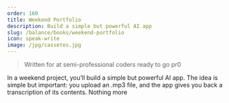 ```yaml
---
order: 160
title: Weekend Portfolio
description: Build a simple but powerful AI app
slug: /balance/books/weekend-portfolio
icon: speak-write
image: /jpg/cassetes.jpg
---
```


> Written for at semi-professional coders ready to go pr0

In a weekend project, you’ll build a simple but powerful AI app. The idea is simple but important: you upload an .mp3 file, and the app gives you back a transcription of its contents. Nothing more
